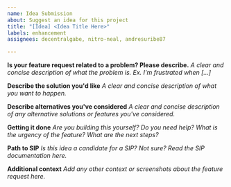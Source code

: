 ```yaml
---
name: Idea Submission
about: Suggest an idea for this project
title: "[Idea] <Idea Title Here>"
labels: enhancement
assignees: decentralgabe, nitro-neal, andresuribe87

---
```


**Is your feature request related to a problem? Please describe.**
*A clear and concise description of what the problem is. Ex. I'm frustrated when [...]*

**Describe the solution you'd like**
*A clear and concise description of what you want to happen.*

**Describe alternatives you've considered**
*A clear and concise description of any alternative solutions or features you've considered.*

**Getting it done**
*Are you building this yourself? Do you need help? What is the urgency of the feature? What are the next steps?*

**Path to SIP**
*Is this idea a candidate for a SIP? Not sure? Read the SIP documentation here.*

**Additional context**
*Add any other context or screenshots about the feature request here.*
